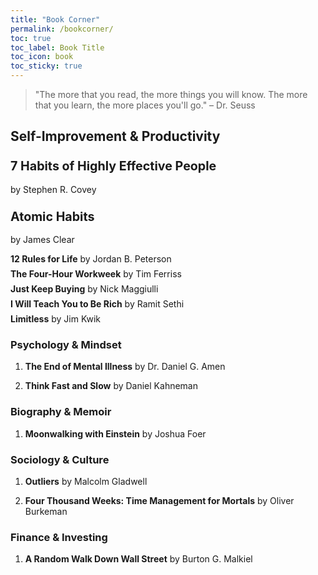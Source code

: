 ```yaml
---
title: "Book Corner"
permalink: /bookcorner/
toc: true
toc_label: Book Title
toc_icon: book
toc_sticky: true
---
```

> "The more that you read, the more things you will know. The more that you learn, the more places you'll go." – Dr. Seuss

## Self-Improvement & Productivity

### <span style="font-size: 1.2em; font-weight: bold;">7 Habits of Highly Effective People</span>
<span style="font-size: 1em; font-weight: normal;">by Stephen R. Covey</span>

### <span style="font-size: 1.2em; font-weight: bold;">Atomic Habits</span>
<span style="font-size: 1em; font-weight: normal;">by James Clear</span>

<div style="margin-bottom: 0.5em;">
    <span style="font-weight: bold;">12 Rules for Life</span> by Jordan B. Peterson
</div>

<div style="margin-bottom: 0.5em;">
    <span style="font-weight: bold;">The Four-Hour Workweek</span> by Tim Ferriss
</div>

<div style="margin-bottom: 0.5em;">
    <span style="font-weight: bold;">Just Keep Buying</span> by Nick Maggiulli
</div>

<div style="margin-bottom: 0.5em;">
    <span style="font-weight: bold;">I Will Teach You to Be Rich</span> by Ramit Sethi
</div>

<div style="margin-bottom: 0.5em;">
    <span style="font-weight: bold;">Limitless</span> by Jim Kwik
</div>
  

### **Psychology & Mindset**
1. **The End of Mental Illness** by Dr. Daniel G. Amen
   
2. **Think Fast and Slow** by Daniel Kahneman
   

### **Biography & Memoir**
1. **Moonwalking with Einstein** by Joshua Foer
   
### **Sociology & Culture**
1. **Outliers** by Malcolm Gladwell
   
2. **Four Thousand Weeks: Time Management for Mortals** by Oliver Burkeman
  

### **Finance & Investing**
1. **A Random Walk Down Wall Street** by Burton G. Malkiel
   



